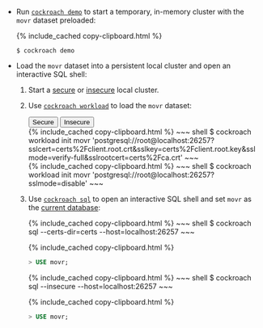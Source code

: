 - Run [`cockroach demo`](cockroach-demo.html) to start a temporary, in-memory cluster with the `movr` dataset preloaded:

    {% include_cached copy-clipboard.html %}
    ~~~ shell
    $ cockroach demo
    ~~~

- Load the `movr` dataset into a persistent local cluster and open an interactive SQL shell:
    1. Start a [secure](secure-a-cluster.html) or [insecure](start-a-local-cluster.html) local cluster.
    1. Use [`cockroach workload`](cockroach-workload.html) to load the `movr` dataset:

        <div class="filters filters-big clearfix">
          <button class="filter-button" data-scope="secure">Secure</button>
          <button class="filter-button" data-scope="insecure">Insecure</button>
        </div>

        <section class="filter-content" markdown="1" data-scope="secure">
        {% include_cached copy-clipboard.html %}
        ~~~ shell
        $ cockroach workload init movr 'postgresql://root@localhost:26257?sslcert=certs%2Fclient.root.crt&sslkey=certs%2Fclient.root.key&sslmode=verify-full&sslrootcert=certs%2Fca.crt'
        ~~~
        </section>

        <section class="filter-content" markdown="1" data-scope="insecure">
        {% include_cached copy-clipboard.html %}
        ~~~ shell
        $ cockroach workload init movr 'postgresql://root@localhost:26257?sslmode=disable'
        ~~~
        </section>
    1. Use [`cockroach sql`](cockroach-sql.html) to open an interactive SQL shell and set `movr` as the  [current database](sql-name-resolution.html#current-database):

        <section class="filter-content" markdown="1" data-scope="secure">
        {% include_cached copy-clipboard.html %}
        ~~~ shell
        $ cockroach sql --certs-dir=certs --host=localhost:26257
        ~~~

        {% include_cached copy-clipboard.html %}
        ~~~ sql
        > USE movr;
        ~~~
        </section>

        <section class="filter-content" markdown="1" data-scope="insecure">
        {% include_cached copy-clipboard.html %}
        ~~~ shell
        $ cockroach sql --insecure --host=localhost:26257
        ~~~

        {% include_cached copy-clipboard.html %}
        ~~~ sql
        > USE movr;
        ~~~        
        </section>

